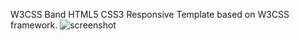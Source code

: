 W3CSS Band HTML5 CSS3 Responsive Template based on  W3CSS framework.
![screenshot](images/w3css-band-screenshot.jpg)
